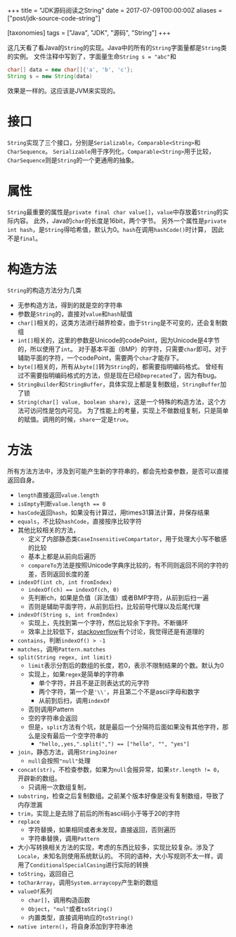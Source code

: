 +++
title = "JDK源码阅读之String"
date = 2017-07-09T00:00:00Z
aliases = ["post/jdk-source-code-string"]

[taxonomies]
tags = ["Java", "JDK", "源码", "String"]
+++

这几天看了看Java的`String`的实现。Java中的所有的`String`字面量都是`String`类的实例。
文件注释中写到了，字面量生命`String s = "abc"`和
```java
char[] data = new char[]{'a', 'b', 'c'};
String s = new String(data)
```
效果是一样的。这应该是JVM来实现的。

# 接口
`String`实现了三个接口，分别是`Serializable`，`Comparable<String>`和`CharSequence`。
`Serializable`用于序列化，`Comparable<String>`用于比较，
`CharSequence`则是`String`的一个更通用的抽象。

# 属性
`String`最重要的属性是`private final char value[]`，`value`中存放着`String`的实际内容。
此外，Java的`char`的长度是16bit，两个字节。
另外一个属性是`private int hash`，是`String`得哈希值，默认为0。`hash`在调用`hashCode()`时计算，
因此不是`final`。

# 构造方法
`String`的构造方法分为几类
* 无参构造方法，得到的就是空的字符串
* 参数是`String`的，直接对`value`和`hash`赋值
* `char[]`相关的，这类方法进行越界检查，由于`String`是不可变的，还会复制数组
* `int[]`相关的，这里的参数是Unicode的codePoint，因为Unicode是4字节的，所以使用了`int`。
  对于基本平面（BMP）的字符，只需要`char`即可。对于辅助平面的字符，一个codePoint，需要两个`char`才能存下。
* `byte[]`相关的，所有从`byte[]`转为`String`的，都需要指明编码格式。
  曾经有过不需要指明编码格式的方法，但是现在已经`Deprecated`了，因为有bug。
* `StringBuilder`和`StringBuffer`，具体实现上都是复制数组，`StringBuffer`加了锁
* `String(char[] value, boolean share)`，这是一个特殊的构造方法，这个方法可访问性是包内可见。
  为了性能上的考量，实现上不做数组复制，只是简单的赋值。调用的时候，`share`一定是`true`。

# 方法

所有方法方法中，涉及到可能产生新的字符串的，都会先检查参数，是否可以直接返回自身。

* `length`直接返回`value.length`
* `isEmpty`判断`value.length == 0`
* `hasCode`返回`hash`，如果没有计算过，用times31算法计算，并保存结果
* `equals`，不比较`hashCode`，直接按序比较字符
* 其他比较相关的方法，
  * 定义了内部静态类`CaseInsensitiveCompartator`，用于处理大小写不敏感的比较
  * 基本上都是从前向后遍历
  * `compareTo`方法是按照Unicode字典序比较的，有不同则返回不同的字符的差，否则返回长度的差
* `indexOf(int ch, int fromIndex)`
  * `indexOf(ch) == indexOf(ch, 0)`
  * 先判断ch，如果是负值（非法值）或者BMP字符，从前到后扫一遍
  * 否则是辅助平面字符，从前到后扫，比较前导代理以及后尾代理
* `indexOf(String s, int fromIndex)`
  * 实现上，先找到第一个字符，然后比较余下字符。不断循环
  * 效率上比较低下，[stackoverflow][]有个讨论，我觉得还是有道理的
* `contains`，判断`indexOf() > -1`
* `matches`，调用`Pattern.matches`
* `split(String regex, int limit)`
  * `limit`表示分割后的数组的长度，若0，表示不限制结果的个数。默认为0
  * 实现上，如果`regex`是简单的字符串
    * 单个字符，并且不是正则表达式的元字符
    * 两个字符，第一个是`'\\'`，并且第二个不是ascii字母和数字
    * 从前到后扫，调用`indexOf`
  * 否则调用Pattern
  * 空的字符串会返回
  * 但是，`split`方法有个坑，就是最后一个分隔符后面如果没有其他字符，那么是没有最后一个空字符串的
    * `"hello,,yes,".split(",") == ["hello", "", "yes"]`
* `join`，静态方法，调用`StringJoiner`
  * `null`会按照`"null"`处理
* `concat(str)`，不检查参数，如果为`null`会报异常，如果`str.length != 0`，开辟新的数组。
  * 只调用一次数组复制，
* `substring`，检查之后复制数组。之前某个版本好像是没有复制数组，导致了内存泄漏
* `trim`，实现上是去除了前后的所有ascii码小于等于20的字符
* `replace`
  * 字符替换，如果相同或者未发现，直接返回，否则遍历
  * 字符串替换，调用`Pattern`
* 大小写转换相关方法的实现，考虑的东西比较多，实现比较复杂。涉及了`Locale`，未知名则使用系统默认的。
  不同的语种，大小写规则不太一样，调用了`ConditionalSpecialCasing`进行实际的转换
* `toString`，返回自己
* `toCharArray`，调用`System.arraycopy`产生新的数组
* `valueOf`系列
  * `char[]`，调用构造函数
  * `Object`，`"nul"`或者`toString()`
  * 内置类型，直接调用响应的`toString()`
* `native intern()`，将自身添加到字符串池



[stackoverflow]: https://stackoverflow.com/questions/19543547/why-jdks-string-indexof-does-not-use-kmp
